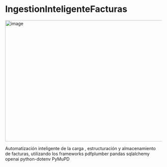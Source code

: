 # IngestionInteligenteFacturas
<img width="618" height="390" alt="image" src="https://github.com/user-attachments/assets/22c59bd9-94b6-45cd-8cde-0ca1ffcfe26c" />

Automatización inteligente de la carga , estructuración y almacenamiento de facturas, utilizando los frameworks 
pdfplumber
pandas
sqlalchemy
openai 
python-dotenv
PyMuPD
